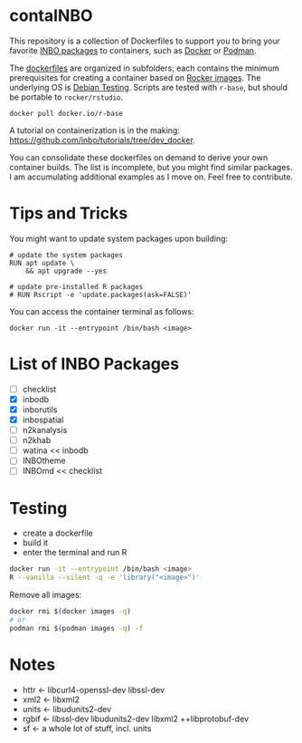 # contaINBO

This repository is a collection of Dockerfiles to support you to bring your favorite [INBO packages](https://inbo.github.io) to containers, such as [Docker](https://docs.docker.com) or [Podman](https://docs.podman.io).


The [dockerfiles](https://docs.docker.com/build/concepts/dockerfile) are organized in subfolders; each contains the minimum prerequisites for creating a container based on [Rocker images](https://rocker-project.org).
The underlying OS is [Debian Testing](https://wiki.debian.org/DebianTesting).
Scripts are tested with `r-base`, but should be portable to `rocker/rstudio`.


```{sh}
docker pull docker.io/r-base
```


A tutorial on containerization is in the making: <https://github.com/inbo/tutorials/tree/dev_docker>.


You can consolidate these dockerfiles on demand to derive your own container builds.
The list is incomplete, but you might find similar packages. 
I am accumulating additional examples as I move on.
Feel free to contribute.


# Tips and Tricks

You might want to update system packages upon building:

```{dsl}
# update the system packages
RUN apt update \
    && apt upgrade --yes
    
# update pre-installed R packages
# RUN Rscript -e 'update.packages(ask=FALSE)'
```


You can access the container terminal as follows:

```{sh}
docker run -it --entrypoint /bin/bash <image>
```


# List of INBO Packages

- [ ] checklist
- [X] inbodb 
- [X] inborutils
- [X] inbospatial
- [ ] n2kanalysis
- [ ] n2khab
- [ ] watina << inbodb
- [ ] INBOtheme
- [ ] INBOmd << checklist

# Testing

- create a dockerfile
- build it
- enter the terminal and run R

``` sh
docker run -it --entrypoint /bin/bash <image>
R --vanilla --silent -q -e 'library("<image>")'
```


Remove all images:

``` sh
docker rmi $(docker images -q)
# or
podman rmi $(podman images -q) -f
```

# Notes

- httr <- libcurl4-openssl-dev libssl-dev
- xml2 <- libxml2
- units <- libudunits2-dev
- rgbif <- libssl-dev libudunits2-dev libxml2 ++libprotobuf-dev 
- sf <- a whole lot of stuff, incl. units
